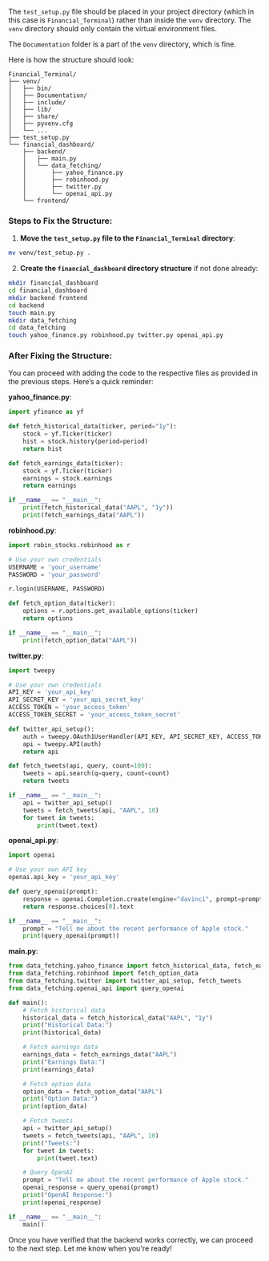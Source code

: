 The `test_setup.py` file should be placed in your project directory (which in this case is `Financial_Terminal`) rather than inside the `venv` directory. The `venv` directory should only contain the virtual environment files.

The `Documentation` folder is a part of the `venv` directory, which is fine.

Here is how the structure should look:

```
Financial_Terminal/
├── venv/
│   ├── bin/
│   ├── Documentation/
│   ├── include/
│   ├── lib/
│   ├── share/
│   ├── pyvenv.cfg
│   └── ...
├── test_setup.py
└── financial_dashboard/
    ├── backend/
    │   ├── main.py
    │   └── data_fetching/
    │       ├── yahoo_finance.py
    │       ├── robinhood.py
    │       ├── twitter.py
    │       └── openai_api.py
    └── frontend/
```

### Steps to Fix the Structure:

1. **Move the `test_setup.py` file to the `Financial_Terminal` directory**:

```bash
mv venv/test_setup.py .
```

2. **Create the `financial_dashboard` directory structure** if not done already:

```bash
mkdir financial_dashboard
cd financial_dashboard
mkdir backend frontend
cd backend
touch main.py
mkdir data_fetching
cd data_fetching
touch yahoo_finance.py robinhood.py twitter.py openai_api.py
```

### After Fixing the Structure:
You can proceed with adding the code to the respective files as provided in the previous steps. Here’s a quick reminder:

**yahoo_finance.py**:
```python
import yfinance as yf

def fetch_historical_data(ticker, period="1y"):
    stock = yf.Ticker(ticker)
    hist = stock.history(period=period)
    return hist

def fetch_earnings_data(ticker):
    stock = yf.Ticker(ticker)
    earnings = stock.earnings
    return earnings

if __name__ == "__main__":
    print(fetch_historical_data("AAPL", "1y"))
    print(fetch_earnings_data("AAPL"))
```

**robinhood.py**:
```python
import robin_stocks.robinhood as r

# Use your own credentials
USERNAME = 'your_username'
PASSWORD = 'your_password'

r.login(USERNAME, PASSWORD)

def fetch_option_data(ticker):
    options = r.options.get_available_options(ticker)
    return options

if __name__ == "__main__":
    print(fetch_option_data("AAPL"))
```

**twitter.py**:
```python
import tweepy

# Use your own credentials
API_KEY = 'your_api_key'
API_SECRET_KEY = 'your_api_secret_key'
ACCESS_TOKEN = 'your_access_token'
ACCESS_TOKEN_SECRET = 'your_access_token_secret'

def twitter_api_setup():
    auth = tweepy.OAuth1UserHandler(API_KEY, API_SECRET_KEY, ACCESS_TOKEN, ACCESS_TOKEN_SECRET)
    api = tweepy.API(auth)
    return api

def fetch_tweets(api, query, count=100):
    tweets = api.search(q=query, count=count)
    return tweets

if __name__ == "__main__":
    api = twitter_api_setup()
    tweets = fetch_tweets(api, "AAPL", 10)
    for tweet in tweets:
        print(tweet.text)
```

**openai_api.py**:
```python
import openai

# Use your own API key
openai.api_key = 'your_api_key'

def query_openai(prompt):
    response = openai.Completion.create(engine="davinci", prompt=prompt, max_tokens=100)
    return response.choices[0].text

if __name__ == "__main__":
    prompt = "Tell me about the recent performance of Apple stock."
    print(query_openai(prompt))
```

**main.py**:
```python
from data_fetching.yahoo_finance import fetch_historical_data, fetch_earnings_data
from data_fetching.robinhood import fetch_option_data
from data_fetching.twitter import twitter_api_setup, fetch_tweets
from data_fetching.openai_api import query_openai

def main():
    # Fetch historical data
    historical_data = fetch_historical_data("AAPL", "1y")
    print("Historical Data:")
    print(historical_data)

    # Fetch earnings data
    earnings_data = fetch_earnings_data("AAPL")
    print("Earnings Data:")
    print(earnings_data)

    # Fetch option data
    option_data = fetch_option_data("AAPL")
    print("Option Data:")
    print(option_data)

    # Fetch tweets
    api = twitter_api_setup()
    tweets = fetch_tweets(api, "AAPL", 10)
    print("Tweets:")
    for tweet in tweets:
        print(tweet.text)

    # Query OpenAI
    prompt = "Tell me about the recent performance of Apple stock."
    openai_response = query_openai(prompt)
    print("OpenAI Response:")
    print(openai_response)

if __name__ == "__main__":
    main()
```

Once you have verified that the backend works correctly, we can proceed to the next step. Let me know when you're ready!
